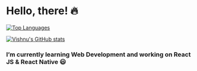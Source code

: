 # Hello, there! 🔥

[![Top Languages](https://github-readme-stats.vercel.app/api/top-langs/?username=devish99&theme=dark)](https://github.com/devish99/github-readme-stats)

[![Vishnu's GitHub stats](https://github-readme-stats.vercel.app/api?username=devish99&include_all_commits=true&show_icons=true&theme=dark&count_private=true&show_icons=true)](https://github.com/devish99/github-readme-stats)

### I’m currently learning Web Development and working on React JS & React Native 😃

<!--
**devish99/devish99** is a ✨ _special_ ✨ repository because its `README.md` (this file) appears on your GitHub profile.
[![Vishnu's GitHub stats](https://github-readme-stats.vercel.app/api?username=devish99&include_all_commits=true&show_icons=true&theme=dark&hide=issues,prs,stars,contribs&count_private=true&show_icons=true)](https://github.com/devish99/github-readme-stats)

Here are some ideas to get you started:

- 🔭 I’m currently working on ...
- 🌱 I’m currently learning ...
- 👯 I’m looking to collaborate on ...
- 🤔 I’m looking for help with ...
- 💬 Ask me about ...
- 📫 How to reach me: ...
- 😄 Pronouns: ...
- ⚡ Fun fact: ...
-->
